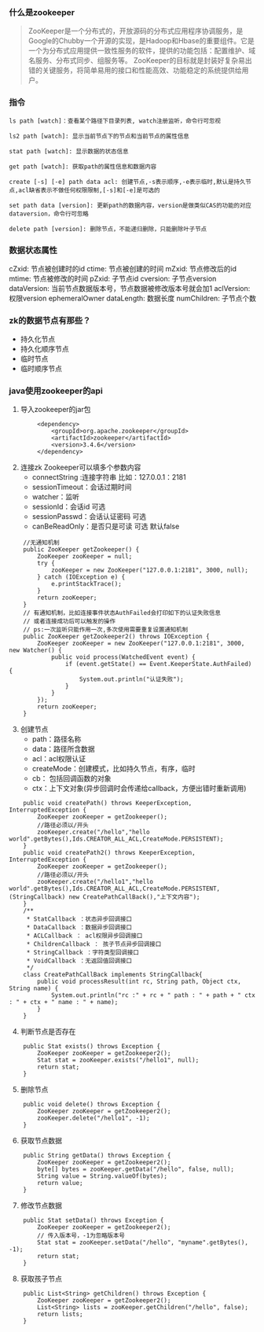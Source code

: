 ### 什么是zookeeper

> ZooKeeper是一个分布式的，开放源码的分布式应用程序协调服务，是Google的Chubby一个开源的实现，是Hadoop和Hbase的重要组件。它是一个为分布式应用提供一致性服务的软件，提供的功能包括：配置维护、域名服务、分布式同步、组服务等。
ZooKeeper的目标就是封装好复杂易出错的关键服务，将简单易用的接口和性能高效、功能稳定的系统提供给用户。


### 指令
```
ls path [watch]：查看某个路径下目录列表, watch注册监听，命令行可忽视

ls2 path [watch]: 显示当前节点下的节点和当前节点的属性信息

stat path [watch]: 显示数据的状态信息

get path [watch]: 获取path的属性信息和数据内容

create [-s] [-e] path data acl: 创建节点,-s表示顺序,-e表示临时,默认是持久节点,acl缺省表示不做任何权限限制,[-s]和[-e]是可选的

set path data [version]: 更新path的数据内容，version是做类似CAS的功能的对应dataversion，命令行可忽略

delete path [version]: 删除节点，不能递归删除，只能删除叶子节点
```

### 数据状态属性
cZxid: 节点被创建时的id
ctime: 节点被创建的时间
mZxid: 节点修改后的id
mtime: 节点被修改的时间
pZxid: 子节点id
cversion: 子节点version
dataVersion: 当前节点数据版本号，节点数据被修改版本号就会加1
aclVersion: 权限version
ephemeralOwner
dataLength: 数据长度
numChildren: 子节点个数


### zk的数据节点有那些？
* 持久化节点
* 持久化顺序节点
* 临时节点
* 临时顺序节点

### java使用zookeeper的api
1. 导入zookeeper的jar包
```
		<dependency>
            <groupId>org.apache.zookeeper</groupId>
            <artifactId>zookeeper</artifactId>
            <version>3.4.6</version>
        </dependency>
```

2. 连接zk
Zookeeper可以填多个参数内容
	* connectString :连接字符串 比如：127.0.0.1：2181
	* sessionTimeout：会话过期时间
	* watcher：监听
	* sessionId：会话id 可选
	* sessionPasswd：会话认证密码 可选 
	* canBeReadOnly：是否只是可读 可选 默认false
```
	//无通知机制
	public ZooKeeper getZookeeper() {
		ZooKeeper zooKeeper = null;
		try {
			zooKeeper = new ZooKeeper("127.0.0.1:2181", 3000, null);
		} catch (IOException e) {
			e.printStackTrace();
		}
		return zooKeeper;
	}
	// 有通知机制，比如连接事件状态AuthFailed会打印如下的认证失败信息
	// 或者连接成功后可以触发的操作
	// ps:一次监听只能作用一次,多次使用需要重复设置通知机制
	public ZooKeeper getZookeeper2() throws IOException {
		ZooKeeper zooKeeper = new ZooKeeper("127.0.0.1:2181", 3000, new Watcher() {
			public void process(WatchedEvent event) {
				if (event.getState() == Event.KeeperState.AuthFailed) {
					System.out.println("认证失败");
				}
			}
		});
		return zooKeeper;
	}
```

3. 创建节点
	* path：路径名称
	* data：路径所含数据
	* acl：acl权限认证
	* createMode：创建模式，比如持久节点，有序，临时
	* cb： 包括回调函数的对象
	* ctx：上下文对象(异步回调时会传递给callback，方便出错时重新调用)
```
	public void createPath() throws KeeperException, InterruptedException {
		ZooKeeper zooKeeper = getZookeeper();
		//路径必须以/开头
		zooKeeper.create("/hello","hello world".getBytes(),Ids.CREATOR_ALL_ACL,CreateMode.PERSISTENT);
	}
	public void createPath2() throws KeeperException, InterruptedException {
		ZooKeeper zooKeeper = getZookeeper();
		//路径必须以/开头
		zooKeeper.create("/hello1","hello world".getBytes(),Ids.CREATOR_ALL_ACL,CreateMode.PERSISTENT,(StringCallback) new CreatePathCallBack(),"上下文内容");
	}
	/**
	 * StatCallback ：状态异步回调接口
	 * DataCallback ：数据异步回调接口
	 * ACLCallback ： acl权限异步回调接口
	 * ChildrenCallback ： 孩子节点异步回调接口
	 * StringCallback ：字符类型回调接口
	 * VoidCallback ：无返回值回调接口
	 */
	class CreatePathCallBack implements StringCallback{
		public void processResult(int rc, String path, Object ctx, String name) {
			System.out.println("rc :" + rc + " path : " + path + " ctx : " + ctx + " name : " + name);
		}
	}
```
4. 判断节点是否存在
```
	public Stat exists() throws Exception {
		ZooKeeper zooKeeper = getZookeeper2();
		Stat stat = zooKeeper.exists("/hello1", null);
		return stat;
	}
```
5. 删除节点
```
	public void delete() throws Exception {
		ZooKeeper zooKeeper = getZookeeper2();
		zooKeeper.delete("/hello1", -1);
	}
```
6. 获取节点数据
```
	public String getData() throws Exception {
		ZooKeeper zooKeeper = getZookeeper2();
		byte[] bytes = zooKeeper.getData("/hello", false, null);
		String value = String.valueOf(bytes);
		return value;
	}
```
7. 修改节点数据
```
	public Stat setData() throws Exception {
		ZooKeeper zooKeeper = getZookeeper2();
		// 传入版本号，-1为忽略版本号
		Stat stat = zooKeeper.setData("/hello", "myname".getBytes(), -1);
		return stat;
	}
```
8. 获取孩子节点 
```
	public List<String> getChildren() throws Exception {
		ZooKeeper zooKeeper = getZookeeper2();
		List<String> lists = zooKeeper.getChildren("/hello", false);
		return lists;
	}
```





